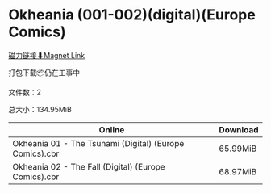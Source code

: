 # Okheania (001-002)(digital)(Europe Comics)

[磁力链接⬇Magnet Link](magnet:?xt=urn:btih:e2ee5c2add75a72cbfa8f7197277c22c865b36e0&dn=Okheania%20%28001-002%29%28digital%29%28Europe%20Comics%29)

打包下载📦仍在工事中

文件数：2

总大小：134.95MiB

Online | Download
--- | ---
Okheania 01 - The Tsunami (Digital) (Europe Comics).cbr | 65.99MiB
Okheania 02 - The Fall (Digital) (Europe Comics).cbr | 68.97MiB